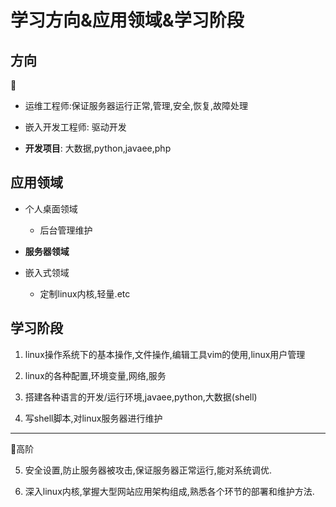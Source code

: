 # 学习方向&应用领域&学习阶段

## 方向

:blue_heart:

- 运维工程师:保证服务器运行正常,管理,安全,恢复,故障处理

- 嵌入开发工程师: 驱动开发

- **开发项目**: 大数据,python,javaee,php

## 应用领域

- 个人桌面领域

  - 后台管理维护

- **服务器领域**

- 嵌入式领域
  
  - 定制linux内核,轻量.etc

## 学习阶段

1. linux操作系统下的基本操作,文件操作,编辑工具vim的使用,linux用户管理

2. linux的各种配置,环境变量,网络,服务

3. 搭建各种语言的开发/运行环境,javaee,python,大数据(shell)

4. 写shell脚本,对linux服务器进行维护

---
:blue_heart:高阶

5. 安全设置,防止服务器被攻击,保证服务器正常运行,能对系统调优.

6. 深入linux内核,掌握大型网站应用架构组成,熟悉各个环节的部署和维护方法.
